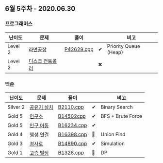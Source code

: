 ## 6월 5주차 - 2020.06.30

### 프로그래머스

| 난이도  | 문제                                                         | 풀이                                |      | 비고                  |
| ------- | ------------------------------------------------------------ | ----------------------------------- | ---- | --------------------- |
| Level 2 | [라면공장](https://programmers.co.kr/learn/courses/30/lessons/42629) | [P42629.cpp](P42629.cpp) | ✔    | Priority Queue (Heap) |
| Level 2 | [디스크 컨트롤러](https://programmers.co.kr/learn/courses/30/lessons/42627) |                                     | ❌    |                       |

### 백준

| 난이도   | 문제                                                | 풀이                                |      | 비고              |
| -------- | --------------------------------------------------- | ----------------------------------- | ---- | ----------------- |
| Silver 2 | [공유기 설치](https://www.acmicpc.net/problem/2110) | [B2110.cpp](B2110.cpp)   | ✔    | Binary Search     |
| Gold 5   | [연구소](https://www.acmicpc.net/problem/14502)     | [B14502cpp](B14502.cpp)  | ✔    | BFS + Brute Force |
| Gold 5   | [인구 이동](https://www.acmicpc.net/problem/16234)  | [B16234.cpp](B16234.cpp) | ✔    |                   |
| Gold 4   | [행성 연결](https://www.acmicpc.net/problem/16398)  | [B16398.cpp](B16398.cpp) | 🔎    | Union Find        |
| Gold 3   | [경사로](https://www.acmicpc.net/problem/14890)     | [B14890.cpp](B14890.cpp) | ✔    | Simulation        |
| Gold 1   | [고층 빌딩](https://www.acmicpc.net/problem/1328)   | [B1328.cpp](B1328.cpp)   | 🔎    | DP                |
